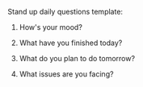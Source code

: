 Stand up daily questions template:

1. How's your mood? 

2. What have you finished today?

3. What do you plan to do tomorrow?

4. What issues are you facing? 
